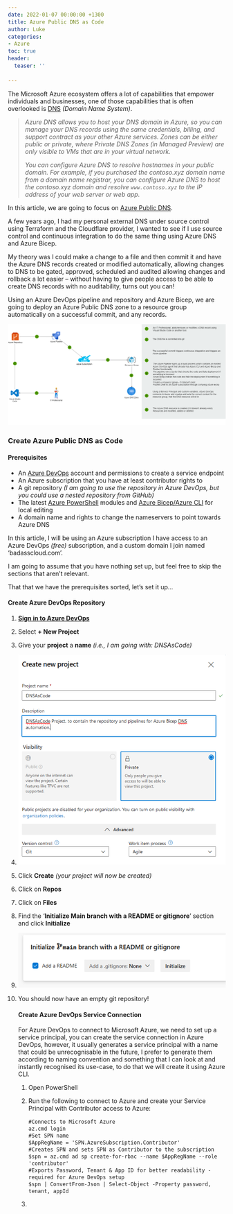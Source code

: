 ```yaml
---
date: 2022-01-07 00:00:00 +1300
title: Azure Public DNS as Code
author: Luke
categories:
- Azure
toc: true
header:
  teaser: ''

---
```

The Microsoft Azure ecosystem offers a lot of capabilities that empower individuals and businesses, one of those capabilities that is often overlooked is [DNS](https://en.wikipedia.org/wiki/Domain_Name_System) _(Domain Name System)_.

> _Azure DNS allows you to host your DNS domain in Azure, so you can manage your DNS records using the same credentials, billing, and support contract as your other Azure services. Zones can be either public or private, where Private DNS Zones (in Managed Preview) are only visible to VMs that are in your virtual network._
>
> _You can configure Azure DNS to resolve hostnames in your public domain. For example, if you purchased the contoso.xyz domain name from a domain name registrar, you can configure Azure DNS to host the contoso.xyz domain and resolve `www.contoso.xyz` to the IP address of your web server or web app._

In this article, we are going to focus on [Azure Public DNS](https://docs.microsoft.com/en-us/azure/dns/dns-overview).

A few years ago, I had my personal external DNS under source control using Terraform and the Cloudflare provider, I wanted to see if I use source control and continuous integration to do the same thing using Azure DNS and Azure Bicep.

My theory was I could make a change to a file and then commit it and have the Azure DNS records created or modified automatically, allowing changes to DNS to be gated, approved, scheduled and audited allowing changes and rollback a lot easier – without having to give people access to be able to create DNS records with no auditability, turns out you can!

Using an Azure DevOps pipeline and repository and Azure Bicep, we are going to deploy an Azure Public DNS zone to a resource group automatically on a successful commit, and any records.

![Azure Bicep - Pipeline High Level](/uploads/azurebicep_dns_hld.png "Azure Bicep - Pipeline High Level")

### Create Azure Public DNS as Code

#### Prerequisites

* An [Azure DevOps](https://azure.microsoft.com/en-us/pricing/details/devops/azure-devops-services/) account and permissions to create a service endpoint
* An Azure subscription that you have at least contributor rights to
* A git repository _(I am going to use the repository in Azure DevOps, but you could use a nested repository from GitHub)_
* The latest [Azure PowerShell](https://docs.microsoft.com/en-us/powershell/azure/install-az-ps?view=azps-7.1.0) modules and [Azure Bicep/Azure CLI](https://docs.microsoft.com/en-us/azure/azure-resource-manager/bicep/install) for local editing
* A domain name and rights to change the nameservers to point towards Azure DNS

In this article, I will be using an Azure subscription I have access to an Azure DevOps _(free)_ subscription, and a custom domain I join named ‘badasscloud.com’.

I am going to assume that you have nothing set up, but feel free to skip the sections that aren’t relevant.

That that we have the prerequisites sorted, let’s set it up...

#### Create Azure DevOps Repository

 1. [**Sign in to Azure DevOps**](https://go.microsoft.com/fwlink/?LinkId=2014676&githubsi=true&clcid=0x409&WebUserId=e3e298aac5104b0e8e949b3b5bbeb314)
 2. Select **+ New Project**
 3. Give your **project** a **name** _(i.e., I am going with: DNSAsCode)_
 4. ![](/uploads/azuredevops-creatednsproject.png)
 5. Click **Create** _(your project will now be created)_
 6. Click on **Repos**
 7. Click on **Files**
 8. Find the ‘**Initialize Main branch with a README or gitignore**’ section and click **Initialize**
 9. ![](/uploads/azuredevops-initializerepo.png)
10. You should now have an empty git repository!

    #### Create Azure DevOps Service Connection

    For Azure DevOps to connect to Microsoft Azure, we need to set up a service principal,  you can create the service connection in Azure DevOps, however, it usually generates a service principal with a name that could be unrecognisable in the future, I prefer to generate them according to naming convention and something that I can look at and instantly recognised its use-case, to do that we will create it using Azure CLI.
    1. Open PowerShell
    2. Run the following to connect to Azure and create your Service Principal with Contributor access to Azure:

           #Connects to Microsoft Azure
           az.cmd login
           #Set SPN name
           $AppRegName = 'SPN.AzureSubscription.Contributor'
           #Creates SPN and sets SPN as Contributor to the subscription
           $spn = az.cmd ad sp create-for-rbac --name $AppRegName --role 'contributor'
           #Exports Password, Tenant & App ID for better readability - required for Azure DevOps setup
           $spn | ConvertFrom-Json | Select-Object -Property password, tenant, appId
    3. 